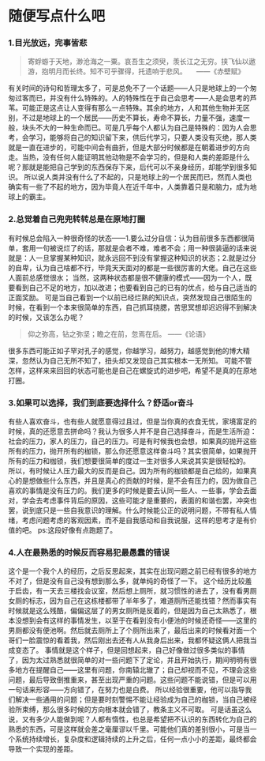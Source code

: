 # 随便写点什么吧

### 1.目光放远，完事皆悲
> 寄蜉蝣于天地，渺沧海之一粟。哀吾生之须臾，羡长江之无穷。挟飞仙以遨游，抱明月而长终。知不可乎骤得，托遗响于悲风。    
> ——《赤壁赋》

有关时间的诗句和哲理太多了，可是总免不了一个话题——人只是地球上的一个匆匆过客而已，并没有什么特殊的。人的特殊性在于自己会思考——人是会思考的芦苇。可能正是这点让人变得有那么一点特殊。其余的地方，人和其他生物并无区别，不过是地球上的一个居民——历史不算长，寿命不算长，力量不强，速度一般，块头不大的一种生命而已。可是几乎每个人都认为自己是特殊的：因为人会思考，会学习，能够将自己的知识留下来，供后代学习，只要人类没有灭绝，那人类就是一直在进步的，可能中间会有曲折，但是大部分时候都是在朝着进步的方向走。当热，没有任何人能证明其他动物是不会学习的，但是和人类的差距是什么呢？那就是能把自己学到的东西保存下来，后代可以不亲身经历，却能学到很多知识。
所以说人类并没有什么了不起的，只是地球上的一个居民而已，然而人类也确实有一些了不起的地方，因为毕竟人在近千年中，人类靠着只是和脑力，成为地球上的霸主。
### 2.总觉着自己兜兜转转总是在原地打圈
有时候总会陷入一种很奇怪的状态——1.要么过分自信：认为目前很多东西都很简单，套用一句被说烂了的话，那就是会者不难，难者不会；用一种很装逼的话来说就是：人一旦掌握某种知识，就永远回不到没有掌握这种知识的状态；2.就是过分的自卑，认为自己啥都不行，毕竟天天面对的都是一些很厉害的大佬。自己在这些人面前总感觉很水；
当然，这两种状态都是很不健康的模式——因为一个人，既要看到自己不足的地方，加以改进；也要看到自己的已有的优点，给与自己适当的正面奖励。
可是当自己看到一个以前已经烂熟的知识点，突然发现自己很陌生的时候，在看到一个本来很简单的东西，自己抓耳挠腮，苦思冥想却迟迟得不到解决的时候，又该怎么办呢？
> 仰之弥高，钻之弥坚；瞻之在前，忽焉在后。
> ——《论语》

很多东西可能正如子罕对孔子的感觉，你越学习，越努力，越感觉到他的博大精深，忽然认为自己无所不知了，扭头却又发现自己其实根本一无所知。
可能不管怎样，这样来来回回的状态可能也是自己在螺旋式的进步吧，希望不是真的在原地打圈。
### 3.如果可以选择，我们到底要选择什么？舒适or奋斗
有些人喜欢奋斗，也有些人就愿意得过且过，但是当你真的衣食无忧，家境富足的时候，真的还愿意去拼命吗？我认为很多人并不是自己选择奋斗，而是生活所迫：社会的压力，家人的压力，自己的压力。可是有时候我也会想，如果真的抛开这些所有的压力，抛开所有的枷锁，那么你还愿意这样奋斗吗？其实很简单，如果抛开所有的压力和枷锁，我们想要很简单的度过一生对很多人来说其实是很轻松的。
所以，有时候让人压力最大的反而是自己。因为所有的枷锁都是自己给的，如果真心的是想做些什么东西，并且是真心的贡献的时候，是不会有压力的，因为做自己喜欢的事情是没有压力的。我们更多的时候是要去认同一些人、一些事，学会去面对，学会去考虑事件背后的原因，这些可能才是重要的，表面的和谐也罢，冲突也罢，说到底只是一些自我意识的理解。什么时候能公正的说明问题，不带有私人情绪，考虑问题考虑的客观因素，而不是自我感动和自我说服，这样的思考才是有价值的吧。
ps:这段好像有点跑题了。
### 4.人在最熟悉的时候反而容易犯最愚蠢的错误
这个是一个我个人的经历，之后反思起来，其实在出现问题之前已经有很多的地方不对了，但是没有自己没有想到那么多，就单纯的奇怪了一下。
这个经历比较羞于启齿，有一天去三楼找会议室，然后想上厕所，就习惯性的进去了，没有看男厕女厕的标志，因为自己在这栋楼都带了半年多了，难道厕所还能找错？然而事实有时候就是这么残酷，偏偏这层了的男女厕所是反着的，但是因为自己太熟悉了，根本没想到会有这样的事情发生，以至于在看到没有小便池的时候还奇怪——这里的男厕都没有便池啊。然后就去厕所上了个厕所出来了，最后出来的时候看对面一个哥们一脸震惊的看着我，然后刚出去还有人从我身后出来，我都怀疑这俩人把我当成变态了。
事情就是这个样子，但是回想起来，自己好像做过很多类似的事情了，因为太过熟悉就很简单的对一些问题下了定论，并且开始执行，期间明明有很多地方在提醒自己——这里有问题，你南辕北辙了；自己却视而不见，不理会这些问题，最后导致倒推重来，甚至出现严重的问题。这些问题不能说错，但是可以用一句话来形容——方向错了，在努力也是白费。
所以经验很重要，他可以指导我们解决一些通用的问题；但是要时刻警惕不能让经验成为自己的枷锁，当自己被经验所束缚，那么很多时候的方向根本就会错了，教条主义不可取。
可是话虽这么说，又有多少人能做到呢？人都有惰性，也总是希望把不认识的东西转化为自己的熟悉的东西，可是这样就会差之毫厘谬以千里。可能他们真的差别很小，可是当一个系统持续增长，复杂度和逻辑持续的上升之后，任何一点小小的差距，最终都会导致一个实现的差距。

